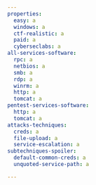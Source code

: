 ```yaml
---
properties:
  easy: a
  windows: a
  ctf-realistic: a
  paid: a
  cyberseclabs: a
all-services-software:
  rpc: a
  netbios: a
  smb: a
  rdp: a
  winrm: a
  http: a
  tomcat: a
pentest-services-software:
  http: a
  tomcat: a
attacks-techniques:
  creds: a
  file-upload: a
  service-escalation: a
subtechniques-spoiler:
  default-common-creds: a
  unquoted-service-path: a

---
```

